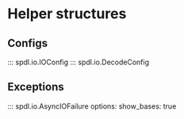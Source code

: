# Helper structures

## Configs
::: spdl.io.IOConfig
::: spdl.io.DecodeConfig

## Exceptions

::: spdl.io.AsyncIOFailure
    options:
      show_bases: true
